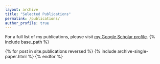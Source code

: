 ```yaml
---
layout: archive
title: "Selected Publications"
permalink: /publications/
author_profile: true
---
```

For a full list of my publications, please visit <a href="{{author.googlescholar}}">my Google Scholar profile</a>.
{% include base_path %}

{% for post in site.publications reversed %}
  {% include archive-single-paper.html %}
{% endfor %}
